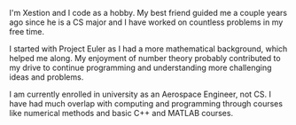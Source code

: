 I'm Xestion and I code as a hobby. My best friend guided me a couple years ago since he is a CS major and I have worked on countless problems in my free time.

I started with Project Euler as I had a more mathematical background, which helped me along. My enjoyment of number theory probably contributed to my drive
to continue programming and understanding more challenging ideas and problems.

I am currently enrolled in university as an Aerospace Engineer, not CS. I have had much overlap with computing and programming through courses like numerical methods
and basic C++ and MATLAB courses.
